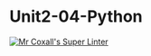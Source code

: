 # Unit2-04-Python
[![Mr Coxall's Super Linter](https://github.com/ICS3U-Programming-JoannaK/Unit2-04-Python/workflows/Mr%20Coxall's%20Super%20Linter/badge.svg)](https://github.com/ICS3U-Programming-JoannaK/Unit2-04-Python/actions/)
